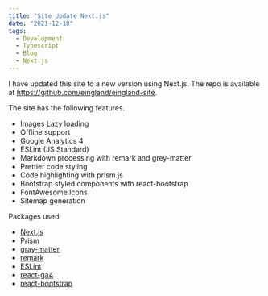 ```yaml
---
title: "Site Update Next.js"
date: "2021-12-18"
tags:
  - Development
  - Typescript
  - Blog
  - Next.js
---
```


I have updated this site to a new version using Next.js. The repo is available at <https://github.com/eingland/eingland-site>.

The site has the following features.

- Images Lazy loading
- Offline support
- Google Analytics 4
- ESLint (JS Standard)
- Markdown processing with remark and grey-matter
- Prettier code styling
- Code highlighting with prism.js
- Bootstrap styled components with react-bootstrap
- FontAwesome Icons
- Sitemap generation

Packages used

- [Next.js](https://nextjs.org/)
- [Prism](https://prismjs.com/)
- [gray-matter](https://github.com/jonschlinkert/gray-matter)
- [remark](https://github.com/remarkjs/remark)
- [ESLint](https://github.com/eslint/eslint)
- [react-ga4](https://github.com/PriceRunner/react-ga4)
- [react-bootstrap](https://github.com/react-bootstrap/react-bootstrap)
